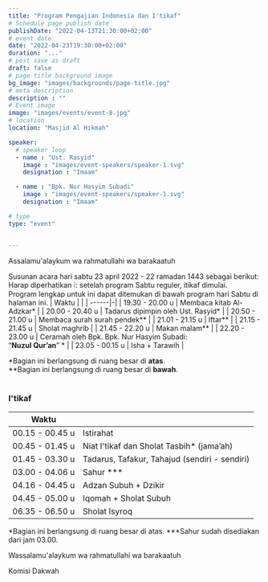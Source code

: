 ```yaml
---
title: "Program Pengajian Indonesia dan I'tikaf"
# Schedule page publish date
publishDate: "2022-04-13T21:30:00+02:00"
# event date
date: "2022-04-23T19:30:00+02:00"
duration: "..."
# post save as draft
draft: false
# page title background image
bg_image: "images/backgrounds/page-title.jpg"
# meta description
description : ""
# Event image
image: "images/events/event-8.jpg"
# location
location: "Masjid Al Hikmah"

speaker:
  # speaker loop
  - name : "Ust. Rasyid"
    image : "images/event-speakers/speaker-1.svg"
    designation : "Imaam"

  - name : "Bpk. Nur Hasyim Subadi"
    image : "images/event-speakers/speaker-1.svg"
    designation : "Imaam"

# type
type: "event"


---
```


Assalamu'alaykum wa rahmatullahi wa barakaatuh

Susunan acara hari sabtu 23 april 2022 - 22 ramadan 1443 sebagai berikut:<br/>
Harap diperhatikan ❕: setelah program Sabtu reguler, itikaf dimulai.<br/>
Program lengkap untuk ini dapat ditemukan di bawah program hari Sabtu di halaman ini.
| Waktu | |
| ------|-|
| 19.30 - 20.00 u | Membaca kitab Al-Adzkar* |
| 20.00 - 20.40 u | Tadarus dipimpin oleh Ust. Rasyid* |
| 20.50 - 21.00 u | Membaca surah surah pendek** |
| 21.01 - 21.15 u | Iftar** |
| 21.15 - 21.45 u | Sholat maghrib |
| 21.45 - 22.20 u | Makan malam** |
| 22.20 - 23.00 u | Ceramah oleh Bpk. Bpk. Nur Hasyim Subadi:<br/>“**Nuzul Qur’an**” * |
| 23.05 - 00.15 u | Isha + Tarawih |



*Bagian ini berlangsung di ruang besar di **atas**.<br/>
**Bagian ini berlangsung di ruang besar di **bawah**.
<br/>
<br/>


### I'tikaf


| Waktu | |
|------|-|
|00.15 - 00.45 u | Istirahat  |
| 00.45 - 01.45 u | Niat I'tikaf dan Sholat Tasbih* (jama’ah) |
| 01.45 - 03.30 u | Tadarus, Tafakur, Tahajud (sendiri - sendiri) |
| 03.00 - 04.06 u | Sahur *** |
| 04.16 - 04.45 u | Adzan Subuh + Dzikir |
| 04.45 - 05.00 u | Iqomah + Sholat Subuh | 
| 06.35 - 06.50 u | Sholat Isyroq  |

*Bagian ini berlangsung di ruang besar di atas.
***Sahur sudah disediakan dari jam 03.00.


Wassalamu'alaykum wa rahmatullahi wa barakaatuh

Komisi Dakwah